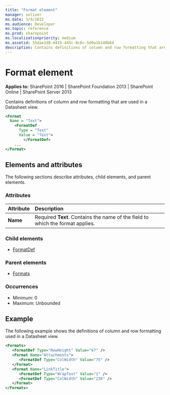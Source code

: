```yaml
---
title: "Format element"
manager: soliver
ms.date: 3/9/2015
ms.audience: Developer
ms.topic: reference
ms.prod: sharepoint
ms.localizationpriority: medium
ms.assetid: 55dae1d8-d415-445c-8c6c-5d9a1b140b64
description: Contains definitions of column and row formatting that are used in a Datasheet view.
---
```


# Format element

**Applies to:** SharePoint 2016 | SharePoint Foundation 2013 | SharePoint Online | SharePoint Server 2013
  
Contains definitions of column and row formatting that are used in a Datasheet view.
  
```XML
<Format
  Name = "Text">
    <FormatDef
      Type = "Text"
      Value = "Text">
        </FormatDef>
    ...
</Format>
```

## Elements and attributes

The following sections describe attributes, child elements, and parent elements.

### Attributes

|**Attribute**|**Description**|
|:-----|:-----|
|**Name** <br/> |Required **Text**. Contains the name of the field to which the format applies.  <br/> |
   
### Child elements

- [FormatDef](formatdef-element.md)
   
### Parent elements

- [Formats](formats-element.md)
   
### Occurrences

- Minimum: 0
- Maximum: Unbounded 
   
## Example

The following example shows the definitions of column and row formatting used in a Datasheet view.
  
```XML
<Formats>
   <FormatDef Type="RowHeight" Value="67" />
   <Format Name="Attachments">
      <FormatDef Type="ColWidth" Value="75" />
   </Format>
   <Format Name="LinkTitle">
      <FormatDef Type="WrapText" Value="1" />
      <FormatDef Type="ColWidth" Value="236" />
   </Format>
</Formats>
```


